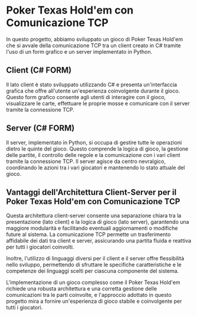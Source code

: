 # Poker Texas Hold'em con Comunicazione TCP
In questo progetto, abbiamo sviluppato un gioco di Poker Texas Hold'em che si avvale della comunicazione TCP tra un client creato in C# tramite l'uso di un form grafico e un server implementato in Python.

## Client (C# FORM)
Il lato client è stato sviluppato utilizzando C# e presenta un'interfaccia grafica che offre all'utente un'esperienza coinvolgente durante il gioco. Questo form grafico consente agli utenti di interagire con il gioco, visualizzare le carte, effettuare le proprie mosse e comunicare con il server tramite la connessione TCP.

## Server (C# FORM)
Il server, implementato in Python, si occupa di gestire tutte le operazioni dietro le quinte del gioco. Questo comprende la logica di gioco, la gestione delle partite, il controllo delle regole e la comunicazione con i vari client tramite la connessione TCP. Il server agisce da centro nevralgico, coordinando le azioni tra i vari giocatori e mantenendo lo stato attuale del gioco.


## Vantaggi dell'Architettura Client-Server per il Poker Texas Hold'em con Comunicazione TCP
Questa architettura client-server consente una separazione chiara tra la presentazione (lato client) e la logica di gioco (lato server), garantendo una maggiore modularità e facilitando eventuali aggiornamenti o modifiche future al sistema. La comunicazione TCP permette un trasferimento affidabile dei dati tra client e server, assicurando una partita fluida e reattiva per tutti i giocatori coinvolti.

Inoltre, l'utilizzo di linguaggi diversi per il client e il server offre flessibilità nello sviluppo, permettendo di sfruttare le specifiche caratteristiche e le competenze dei linguaggi scelti per ciascuna componente del sistema.

L'implementazione di un gioco complesso come il Poker Texas Hold'em richiede una robusta architettura e una corretta gestione delle comunicazioni tra le parti coinvolte, e l'approccio adottato in questo progetto mira a fornire un'esperienza di gioco stabile e coinvolgente per tutti i giocatori.